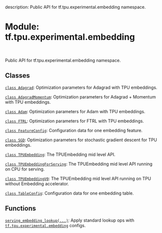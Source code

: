 description: Public API for tf.tpu.experimental.embedding namespace.

<div itemscope itemtype="http://developers.google.com/ReferenceObject">
<meta itemprop="name" content="tf.tpu.experimental.embedding" />
<meta itemprop="path" content="Stable" />
</div>

# Module: tf.tpu.experimental.embedding

<!-- Insert buttons and diff -->

<table class="tfo-notebook-buttons tfo-api nocontent" align="left">

</table>



Public API for tf.tpu.experimental.embedding namespace.



## Classes

[`class Adagrad`](../../../tf/tpu/experimental/embedding/Adagrad.md): Optimization parameters for Adagrad with TPU embeddings.

[`class AdagradMomentum`](../../../tf/tpu/experimental/embedding/AdagradMomentum.md): Optimization parameters for Adagrad + Momentum with TPU embeddings.

[`class Adam`](../../../tf/tpu/experimental/embedding/Adam.md): Optimization parameters for Adam with TPU embeddings.

[`class FTRL`](../../../tf/tpu/experimental/embedding/FTRL.md): Optimization parameters for FTRL with TPU embeddings.

[`class FeatureConfig`](../../../tf/tpu/experimental/embedding/FeatureConfig.md): Configuration data for one embedding feature.

[`class SGD`](../../../tf/tpu/experimental/embedding/SGD.md): Optimization parameters for stochastic gradient descent for TPU embeddings.

[`class TPUEmbedding`](../../../tf/tpu/experimental/embedding/TPUEmbedding.md): The TPUEmbedding mid level API.

[`class TPUEmbeddingForServing`](../../../tf/tpu/experimental/embedding/TPUEmbeddingForServing.md): The TPUEmbedding mid level API running on CPU for serving.

[`class TPUEmbeddingV0`](../../../tf/tpu/experimental/embedding/TPUEmbeddingV0.md): The TPUEmbedding mid level API running on TPU without Embedding accelerator.

[`class TableConfig`](../../../tf/tpu/experimental/embedding/TableConfig.md): Configuration data for one embedding table.

## Functions

[`serving_embedding_lookup(...)`](../../../tf/tpu/experimental/embedding/serving_embedding_lookup.md): Apply standard lookup ops with <a href="../../../tf/tpu/experimental/embedding.md"><code>tf.tpu.experimental.embedding</code></a> configs.

